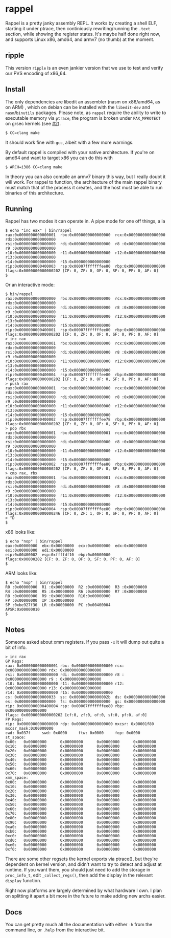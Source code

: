 # rappel

Rappel is a pretty janky assembly REPL. It works by creating a shell ELF, starting it under ptrace, then continiously rewriting/running the `.text` section, while showing the register states. It's maybe half done right now, and supports Linux x86, amd64, and armv7 (no thumb) at the moment.

## ripple 

This version `ripple` is an even jankier version that we use to test and verify our PVS
encoding of x86_64.


## Install

The only dependencies are libedit an assembler (nasm on x86/amd64, as on ARM) , which on debian can be installed with the `libedit-dev` and `nasm`/`binutils` packages. Please note, as `rappel` require the ability to write to executable memory via `ptrace`, the program is broken under `PAX_MPROTECT` on grsec kernels (see [#2](https://github.com/yrp604/rappel/issues/2)).

```
$ CC=clang make
```

It should work fine with `gcc`, albeit with a few more warnings.

By default rappel is compiled with your native architecture. If you're on amd64 and want to target x86 you can do this with

```
$ ARCH=i386 CC=clang make
```

In theory you can also compile an armv7 binary this way, but I really doubt it will work. For rappel to function, the architecture of the main rappel binary must match that of the process it creates, and the host must be able to run binaries of this architecture.

## Running

Rappel has two modes it can operate in. A pipe mode for one off things, a la

```
$ echo "inc eax" | bin/rappel
rax:0x0000000000000001  rbx:0x0000000000000000  rcx:0x0000000000000000  rdx:0x0000000000000000
rsi:0x0000000000000000  rdi:0x0000000000000000  r8 :0x0000000000000000  r9 :0x0000000000000000
r10:0x0000000000000000  r11:0x0000000000000000  r12:0x0000000000000000  r13:0x0000000000000000
r14:0x0000000000000000  r15:0x0000000000000000
rip:0x0000000000400003  rsp:0x00007fffffffee80  rbp:0x0000000000000000
flags:0x0000000000000202 [CF: 0, ZF: 0, OF: 0, SF: 0, PF: 0, AF: 0]
$
```

Or an interactive mode:

```
$ bin/rappel
rax:0x0000000000000000  rbx:0x0000000000000000  rcx:0x0000000000000000  rdx:0x0000000000000000
rsi:0x0000000000000000  rdi:0x0000000000000000  r8 :0x0000000000000000  r9 :0x0000000000000000
r10:0x0000000000000000  r11:0x0000000000000000  r12:0x0000000000000000  r13:0x0000000000000000
r14:0x0000000000000000  r15:0x0000000000000000
rip:0x0000000000400001  rsp:0x00007fffffffee80  rbp:0x0000000000000000
flags:0x0000000000000202 [CF: 0, ZF: 0, OF: 0, SF: 0, PF: 0, AF: 0]
> inc rax
rax:0x0000000000000001  rbx:0x0000000000000000  rcx:0x0000000000000000  rdx:0x0000000000000000
rsi:0x0000000000000000  rdi:0x0000000000000000  r8 :0x0000000000000000  r9 :0x0000000000000000
r10:0x0000000000000000  r11:0x0000000000000000  r12:0x0000000000000000  r13:0x0000000000000000
r14:0x0000000000000000  r15:0x0000000000000000
rip:0x0000000000400004  rsp:0x00007fffffffee80  rbp:0x0000000000000000
flags:0x0000000000000202 [CF: 0, ZF: 0, OF: 0, SF: 0, PF: 0, AF: 0]
> push rax
rax:0x0000000000000001  rbx:0x0000000000000000  rcx:0x0000000000000000  rdx:0x0000000000000000
rsi:0x0000000000000000  rdi:0x0000000000000000  r8 :0x0000000000000000  r9 :0x0000000000000000
r10:0x0000000000000000  r11:0x0000000000000000  r12:0x0000000000000000  r13:0x0000000000000000
r14:0x0000000000000000  r15:0x0000000000000000
rip:0x0000000000400002  rsp:0x00007fffffffee78  rbp:0x0000000000000000
flags:0x0000000000000202 [CF: 0, ZF: 0, OF: 0, SF: 0, PF: 0, AF: 0]
> pop rbx
rax:0x0000000000000001  rbx:0x0000000000000001  rcx:0x0000000000000000  rdx:0x0000000000000000
rsi:0x0000000000000000  rdi:0x0000000000000000  r8 :0x0000000000000000  r9 :0x0000000000000000
r10:0x0000000000000000  r11:0x0000000000000000  r12:0x0000000000000000  r13:0x0000000000000000
r14:0x0000000000000000  r15:0x0000000000000000
rip:0x0000000000400002  rsp:0x00007fffffffee80  rbp:0x0000000000000000
flags:0x0000000000000202 [CF: 0, ZF: 0, OF: 0, SF: 0, PF: 0, AF: 0]
> cmp rax, rbx
rax:0x0000000000000001  rbx:0x0000000000000001  rcx:0x0000000000000000  rdx:0x0000000000000000
rsi:0x0000000000000000  rdi:0x0000000000000000  r8 :0x0000000000000000  r9 :0x0000000000000000
r10:0x0000000000000000  r11:0x0000000000000000  r12:0x0000000000000000  r13:0x0000000000000000
r14:0x0000000000000000  r15:0x0000000000000000
rip:0x0000000000400004  rsp:0x00007fffffffee80  rbp:0x0000000000000000
flags:0x0000000000000246 [CF: 0, ZF: 1, OF: 0, SF: 0, PF: 0, AF: 0]
> ^D
$
```

x86 looks like:
```
$ echo "nop" | bin/rappel
eax:0x00000000  ebx:0x00000000  ecx:0x00000000  edx:0x00000000
esi:0x00000000  edi:0x00000000
eip:0x00400002  esp:0xffffdf10  ebp:0x00000000
flags:0x00000202 [CF: 0, ZF: 0, OF: 0, SF: 0, PF: 0, AF: 0]
$
```

ARM looks like:
```
$ echo "nop" | bin/rappel
R0 :0x00000000	R1 :0x00000000	R2 :0x00000000	R3 :0x00000000
R4 :0x00000000	R5 :0x00000000	R6 :0x00000000	R7 :0x00000000
R8 :0x00000000	R9 :0x00000000	R10:0x00000000
FP :0x00000000	IP :0x00000000
SP :0xbe927f30	LR :0x00000000	PC :0x00400004
APSR:0x00000010
$
```

## Notes
Someone asked about xmm registers. If you pass `-x` it will dump out quite a bit of info.

```
> inc rax
GP Regs:
rax: 0x0000000000000001 rbx: 0x0000000000000000 rcx: 0x0000000000000000 rdx: 0x0000000000000000
rsi: 0x0000000000000000 rdi: 0x0000000000000000 r8 : 0x0000000000000000 r9 : 0x0000000000000000
r10: 0x0000000000000000 r11: 0x0000000000000000 r12: 0x0000000000000000 r13: 0x0000000000000000
r14: 0x0000000000000000 r15: 0x0000000000000000
cs: 0x0000000000000033  ss: 0x000000000000002b  ds: 0x0000000000000000
es: 0x0000000000000000  fs: 0x0000000000000000  gs: 0x0000000000000000
rip: 0x0000000000400004 rsp: 0x00007fffffffee80 rbp: 0x0000000000000000
flags: 0x0000000000000202 [cf:0, zf:0, of:0, sf:0, pf:0, af:0]
FP Regs:
rip: 0x0000000000000000 rdp: 0x0000000000000000 mxcsr: 0x00001f80       mxcsr_mask:0x00000000
cwd: 0x037f     swd: 0x0000     ftw: 0x0000     fop: 0x0000
st_space:
0x00:   0x00000000      0x00000000      0x00000000      0x00000000
0x10:   0x00000000      0x00000000      0x00000000      0x00000000
0x20:   0x00000000      0x00000000      0x00000000      0x00000000
0x30:   0x00000000      0x00000000      0x00000000      0x00000000
0x40:   0x00000000      0x00000000      0x00000000      0x00000000
0x50:   0x00000000      0x00000000      0x00000000      0x00000000
0x60:   0x00000000      0x00000000      0x00000000      0x00000000
0x70:   0x00000000      0x00000000      0x00000000      0x00000000
xmm_space:
0x00:   0x00000000      0x00000000      0x00000000      0x00000000
0x10:   0x00000000      0x00000000      0x00000000      0x00000000
0x20:   0x00000000      0x00000000      0x00000000      0x00000000
0x30:   0x00000000      0x00000000      0x00000000      0x00000000
0x40:   0x00000000      0x00000000      0x00000000      0x00000000
0x50:   0x00000000      0x00000000      0x00000000      0x00000000
0x60:   0x00000000      0x00000000      0x00000000      0x00000000
0x70:   0x00000000      0x00000000      0x00000000      0x00000000
0x80:   0x00000000      0x00000000      0x00000000      0x00000000
0x90:   0x00000000      0x00000000      0x00000000      0x00000000
0xa0:   0x00000000      0x00000000      0x00000000      0x00000000
0xb0:   0x00000000      0x00000000      0x00000000      0x00000000
0xc0:   0x00000000      0x00000000      0x00000000      0x00000000
0xd0:   0x00000000      0x00000000      0x00000000      0x00000000
0xe0:   0x00000000      0x00000000      0x00000000      0x00000000
0xf0:   0x00000000      0x00000000      0x00000000      0x00000000
```

There are some other regsets the kernel exports via ptrace(), but they're dependent on kernel version, and didn't want to try to detect and adjust at runtime. If you want them, you should just need to add the storage in `proc_info_t`, edit `_collect_regs()`, then add the display in the relevant `display` function.

Right now platforms are largely determined by what hardware I own. I plan on splitting it apart a bit more in the future to make adding new archs easier.

## Docs

You can get pretty much all the documentation with either `-h` from the command line, or `.help` from the interactive bit.
